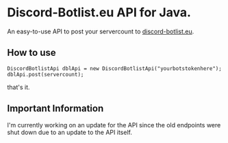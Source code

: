 # Discord-Botlist.eu API for Java.
An easy-to-use API to post your servercount to [discord-botlist.eu](https://discord-botlist.eu/).

## How to use
``` 
DiscordBotlistApi dblApi = new DiscordBotlistApi("yourbotstokenhere");
dblApi.post(servercount);
```

that's it.

## Important Information
I'm currently working on an update for the API since the old endpoints were shut down due to an update to the API itself. 

